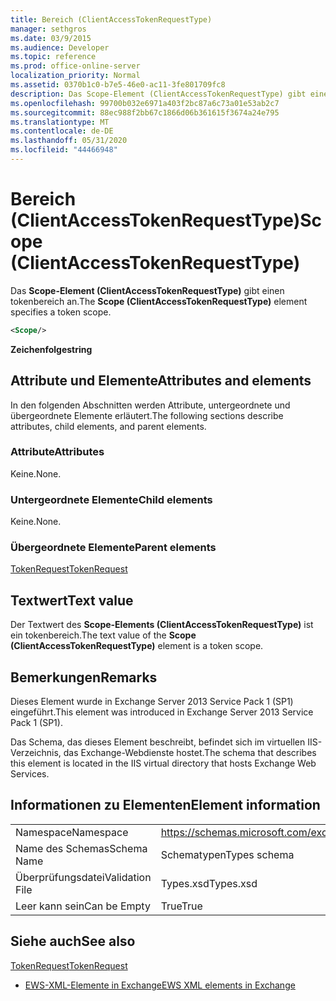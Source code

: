 ```yaml
---
title: Bereich (ClientAccessTokenRequestType)
manager: sethgros
ms.date: 03/9/2015
ms.audience: Developer
ms.topic: reference
ms.prod: office-online-server
localization_priority: Normal
ms.assetid: 0370b1c0-b7e5-46e0-ac11-3fe801709fc8
description: Das Scope-Element (ClientAccessTokenRequestType) gibt einen tokenbereich an.
ms.openlocfilehash: 99700b032e6971a403f2bc87a6c73a01e53ab2c7
ms.sourcegitcommit: 88ec988f2bb67c1866d06b361615f3674a24e795
ms.translationtype: MT
ms.contentlocale: de-DE
ms.lasthandoff: 05/31/2020
ms.locfileid: "44466948"
---
```

# <a name="scope-clientaccesstokenrequesttype"></a><span data-ttu-id="3fabe-103">Bereich (ClientAccessTokenRequestType)</span><span class="sxs-lookup"><span data-stu-id="3fabe-103">Scope (ClientAccessTokenRequestType)</span></span>

<span data-ttu-id="3fabe-104">Das **Scope-Element (ClientAccessTokenRequestType)** gibt einen tokenbereich an.</span><span class="sxs-lookup"><span data-stu-id="3fabe-104">The **Scope (ClientAccessTokenRequestType)** element specifies a token scope.</span></span> 
  
```XML
<Scope/>
```

 <span data-ttu-id="3fabe-105">**Zeichenfolge**</span><span class="sxs-lookup"><span data-stu-id="3fabe-105">**string**</span></span>
## <a name="attributes-and-elements"></a><span data-ttu-id="3fabe-106">Attribute und Elemente</span><span class="sxs-lookup"><span data-stu-id="3fabe-106">Attributes and elements</span></span>

<span data-ttu-id="3fabe-107">In den folgenden Abschnitten werden Attribute, untergeordnete und übergeordnete Elemente erläutert.</span><span class="sxs-lookup"><span data-stu-id="3fabe-107">The following sections describe attributes, child elements, and parent elements.</span></span>
  
### <a name="attributes"></a><span data-ttu-id="3fabe-108">Attribute</span><span class="sxs-lookup"><span data-stu-id="3fabe-108">Attributes</span></span>

<span data-ttu-id="3fabe-109">Keine.</span><span class="sxs-lookup"><span data-stu-id="3fabe-109">None.</span></span>
  
### <a name="child-elements"></a><span data-ttu-id="3fabe-110">Untergeordnete Elemente</span><span class="sxs-lookup"><span data-stu-id="3fabe-110">Child elements</span></span>

<span data-ttu-id="3fabe-111">Keine.</span><span class="sxs-lookup"><span data-stu-id="3fabe-111">None.</span></span>
  
### <a name="parent-elements"></a><span data-ttu-id="3fabe-112">Übergeordnete Elemente</span><span class="sxs-lookup"><span data-stu-id="3fabe-112">Parent elements</span></span>

[<span data-ttu-id="3fabe-113">TokenRequest</span><span class="sxs-lookup"><span data-stu-id="3fabe-113">TokenRequest</span></span>](tokenrequest.md)
  
## <a name="text-value"></a><span data-ttu-id="3fabe-114">Textwert</span><span class="sxs-lookup"><span data-stu-id="3fabe-114">Text value</span></span>

<span data-ttu-id="3fabe-115">Der Textwert des **Scope-Elements (ClientAccessTokenRequestType)** ist ein tokenbereich.</span><span class="sxs-lookup"><span data-stu-id="3fabe-115">The text value of the **Scope (ClientAccessTokenRequestType)** element is a token scope.</span></span> 
  
## <a name="remarks"></a><span data-ttu-id="3fabe-116">Bemerkungen</span><span class="sxs-lookup"><span data-stu-id="3fabe-116">Remarks</span></span>

<span data-ttu-id="3fabe-117">Dieses Element wurde in Exchange Server 2013 Service Pack 1 (SP1) eingeführt.</span><span class="sxs-lookup"><span data-stu-id="3fabe-117">This element was introduced in Exchange Server 2013 Service Pack 1 (SP1).</span></span>
  
<span data-ttu-id="3fabe-118">Das Schema, das dieses Element beschreibt, befindet sich im virtuellen IIS-Verzeichnis, das Exchange-Webdienste hostet.</span><span class="sxs-lookup"><span data-stu-id="3fabe-118">The schema that describes this element is located in the IIS virtual directory that hosts Exchange Web Services.</span></span>
  
## <a name="element-information"></a><span data-ttu-id="3fabe-119">Informationen zu Elementen</span><span class="sxs-lookup"><span data-stu-id="3fabe-119">Element information</span></span>

|||
|:-----|:-----|
|<span data-ttu-id="3fabe-120">Namespace</span><span class="sxs-lookup"><span data-stu-id="3fabe-120">Namespace</span></span>  <br/> |https://schemas.microsoft.com/exchange/services/2006/types  <br/> |
|<span data-ttu-id="3fabe-121">Name des Schemas</span><span class="sxs-lookup"><span data-stu-id="3fabe-121">Schema Name</span></span>  <br/> |<span data-ttu-id="3fabe-122">Schematypen</span><span class="sxs-lookup"><span data-stu-id="3fabe-122">Types schema</span></span>  <br/> |
|<span data-ttu-id="3fabe-123">Überprüfungsdatei</span><span class="sxs-lookup"><span data-stu-id="3fabe-123">Validation File</span></span>  <br/> |<span data-ttu-id="3fabe-124">Types.xsd</span><span class="sxs-lookup"><span data-stu-id="3fabe-124">Types.xsd</span></span>  <br/> |
|<span data-ttu-id="3fabe-125">Leer kann sein</span><span class="sxs-lookup"><span data-stu-id="3fabe-125">Can be Empty</span></span>  <br/> |<span data-ttu-id="3fabe-126">True</span><span class="sxs-lookup"><span data-stu-id="3fabe-126">True</span></span>  <br/> |
   
## <a name="see-also"></a><span data-ttu-id="3fabe-127">Siehe auch</span><span class="sxs-lookup"><span data-stu-id="3fabe-127">See also</span></span>



[<span data-ttu-id="3fabe-128">TokenRequest</span><span class="sxs-lookup"><span data-stu-id="3fabe-128">TokenRequest</span></span>](tokenrequest.md)


- [<span data-ttu-id="3fabe-129">EWS-XML-Elemente in Exchange</span><span class="sxs-lookup"><span data-stu-id="3fabe-129">EWS XML elements in Exchange</span></span>](ews-xml-elements-in-exchange.md)

